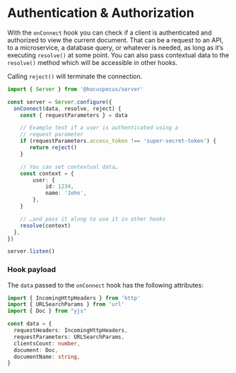 # Authentication & Authorization

With the `onConnect` hook you can check if a client is authenticated and authorized to view the current document. That can be a request to an API, to a microservice, a database query, or whatever is needed, as long as it’s executing `resolve()` at some point. You can also pass contextual data to the `resolve()` method which will be accessible in other hooks.

Calling `reject()` will terminate the connection.

```typescript
import { Server } from '@hocuspocus/server'

const server = Server.configure({
  onConnect(data, resolve, reject) {
    const { requestParameters } = data

    // Example test if a user is authenticated using a
    // request parameter
    if (requestParameters.access_token !== 'super-secret-token') {
       return reject()
    }

    // You can set contextual data…
    const context = {
        user: {
            id: 1234,
            name: 'John',
        },
    }

    // …and pass it along to use it in other hooks
    resolve(context)
  },
})

server.listen()
```

### Hook payload

The `data` passed to the `onConnect` hook has the following attributes:

```typescript
import { IncomingHttpHeaders } from 'http'
import { URLSearchParams } from 'url'
import { Doc } from "yjs"

const data = {
  requestHeaders: IncomingHttpHeaders,
  requestParameters: URLSearchParams,
  clientsCount: number,
  document: Doc,
  documentName: string,
}
```

